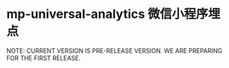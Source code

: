 mp-universal-analytics 微信小程序埋点
=======
NOTE: CURRENT VERSION IS PRE-RELEASE VERSION. WE ARE PREPARING FOR THE FIRST RELEASE.
